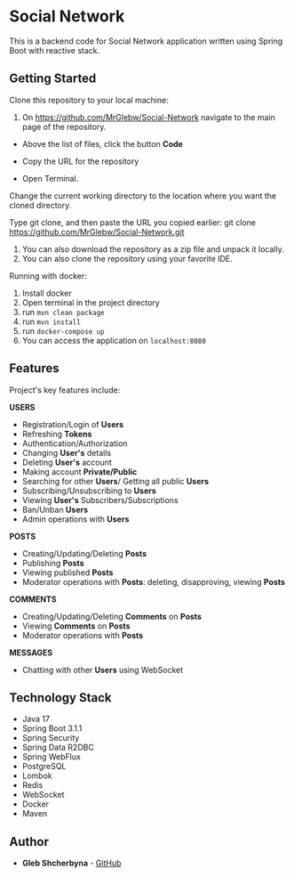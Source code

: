 # Social Network

This is a backend code for Social Network application written using Spring Boot with reactive stack.


## Getting Started


Clone this repository to your local machine:

1) On https://github.com/MrGlebw/Social-Network navigate to the main page of the repository.

  * Above the list of files, click the button **Code**


  * Copy the URL for the repository

* Open Terminal.

Change the current working directory to the location where you want the cloned directory.

Type git clone, and then paste the URL you copied earlier:
git clone https://github.com/MrGlebw/Social-Network.git


1) You can also download the repository as a zip file and unpack it locally.
2) You can also clone the repository using your favorite IDE.

Running with docker:

1) Install docker
2) Open terminal in the project directory
3) run `mvn clean package`
4) run `mvn install`
5) run `docker-compose up `
6) You can access the application on `localhost:8080`



## Features


Project's key features include:

**USERS**
- Registration/Login of **Users**
- Refreshing **Tokens**
- Authentication/Authorization
- Changing **User's** details
- Deleting **User's** account
- Making account **Private/Public**
-  Searching for other **Users**/ Getting all public **Users**
- Subscribing/Unsubscribing to **Users**
- Viewing **User's** Subscribers/Subscriptions
- Ban/Unban **Users**
- Admin operations with **Users**

**POSTS**
- Creating/Updating/Deleting **Posts**
- Publishing **Posts**
- Viewing published **Posts**
- Moderator operations with **Posts**: deleting, disapproving, viewing **Posts**

**COMMENTS**

- Creating/Updating/Deleting **Comments** on **Posts**
- Viewing **Comments** on **Posts** 
- Moderator operations with **Posts**

**MESSAGES**
- Chatting with other **Users** using WebSocket





## Technology Stack

- Java 17
- Spring Boot 3.1.1
- Spring Security
- Spring Data R2DBC
- Spring WebFlux
- PostgreSQL
- Lombok
- Redis
- WebSocket
- Docker
- Maven




## Author

* **Gleb Shcherbyna** - [GitHub](https://github.com/MrGlebw)
